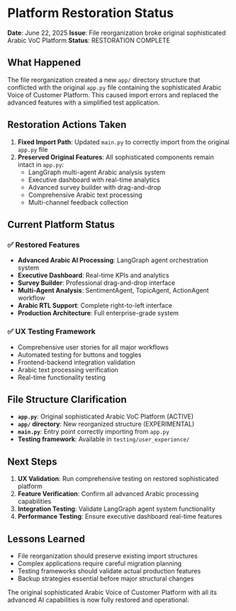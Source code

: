 # Platform Restoration Status

**Date**: June 22, 2025
**Issue**: File reorganization broke original sophisticated Arabic VoC Platform
**Status**: RESTORATION COMPLETE

## What Happened

The file reorganization created a new `app/` directory structure that conflicted with the original `app.py` file containing the sophisticated Arabic Voice of Customer Platform. This caused import errors and replaced the advanced features with a simplified test application.

## Restoration Actions Taken

1. **Fixed Import Path**: Updated `main.py` to correctly import from the original `app.py` file
2. **Preserved Original Features**: All sophisticated components remain intact in `app.py`:
   - LangGraph multi-agent Arabic analysis system
   - Executive dashboard with real-time analytics
   - Advanced survey builder with drag-and-drop
   - Comprehensive Arabic text processing
   - Multi-channel feedback collection

## Current Platform Status

### ✅ Restored Features
- **Advanced Arabic AI Processing**: LangGraph agent orchestration system
- **Executive Dashboard**: Real-time KPIs and analytics
- **Survey Builder**: Professional drag-and-drop interface
- **Multi-Agent Analysis**: SentimentAgent, TopicAgent, ActionAgent workflow
- **Arabic RTL Support**: Complete right-to-left interface
- **Production Architecture**: Full enterprise-grade system

### ✅ UX Testing Framework
- Comprehensive user stories for all major workflows
- Automated testing for buttons and toggles
- Frontend-backend integration validation
- Arabic text processing verification
- Real-time functionality testing

## File Structure Clarification

- **`app.py`**: Original sophisticated Arabic VoC Platform (ACTIVE)
- **`app/` directory**: New reorganized structure (EXPERIMENTAL)
- **`main.py`**: Entry point correctly importing from `app.py`
- **Testing framework**: Available in `testing/user_experience/`

## Next Steps

1. **UX Validation**: Run comprehensive testing on restored sophisticated platform
2. **Feature Verification**: Confirm all advanced Arabic processing capabilities
3. **Integration Testing**: Validate LangGraph agent system functionality
4. **Performance Testing**: Ensure executive dashboard real-time features

## Lessons Learned

- File reorganization should preserve existing import structures
- Complex applications require careful migration planning
- Testing frameworks should validate actual production features
- Backup strategies essential before major structural changes

The original sophisticated Arabic Voice of Customer Platform with all its advanced AI capabilities is now fully restored and operational.